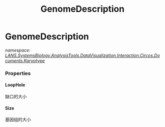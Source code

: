 ﻿---
title: GenomeDescription
---

# GenomeDescription
_namespace: [LANS.SystemsBiology.AnalysisTools.DataVisualization.Interaction.Circos.Documents.Karyotype](N-LANS.SystemsBiology.AnalysisTools.DataVisualization.Interaction.Circos.Documents.Karyotype.html)_





### Properties

#### LoopHole
缺口的大小
#### Size
基因组的大小

